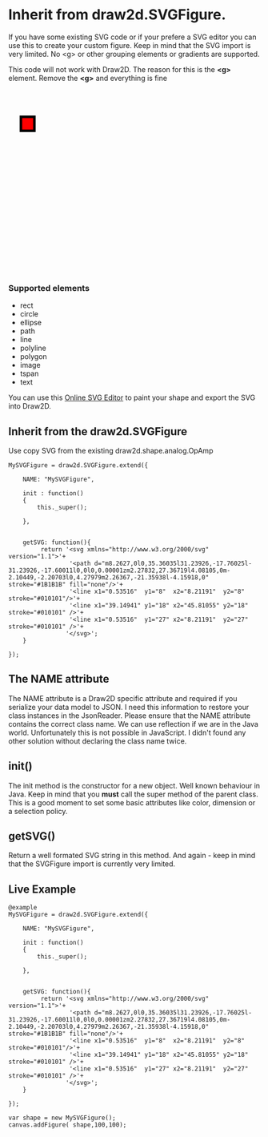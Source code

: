 # Inherit from **draw2d.SVGFigure**.

If you have some existing SVG code or if your prefere a SVG editor you can use this to create your custom figure. Keep in mind that the SVG import
is very limited. No &lt;g&gt; or other grouping elements or gradients are supported.

This code will not work with Draw2D. The reason for this is the **&lt;g&gt;** element. Remove the **&lt;g&gt;** and everything is fine
		<svg width="640" height="480" xmlns="http://www.w3.org/2000/svg">
		 <!-- Created with SVG-edit - http://svg-edit.googlecode.com/ -->
		 <g>
		  <title>Layer 1</title>
		  <rect id="svg_1" height="28" width="27" y="69" x="25" stroke-width="5" stroke="#000000" fill="#FF0000"/>
		 </g>
		</svg>

### Supported elements

 - rect
 - circle
 - ellipse
 - path
 - line
 - polyline
 - polygon
 - image
 - tspan
 - text
 
You can use this <a href="http://code.google.com/p/svg-edit/" target="_blank">Online SVG Editor</a> to paint your shape and export the SVG into Draw2D.


## Inherit from the draw2d.SVGFigure
Use copy SVG from the existing draw2d.shape.analog.OpAmp

    MySVGFigure = draw2d.SVGFigure.extend({
	
	    NAME: "MySVGFigure",
	    
	    init : function()
	    {
	        this._super();
	       
	    },
	
	      
	    getSVG: function(){
	         return '<svg xmlns="http://www.w3.org/2000/svg" version="1.1">'+
	                 '<path d="m8.2627,0l0,35.36035l31.23926,-17.76025l-31.23926,-17.60011l0,0l0,0.00001zm2.27832,27.36719l4.08105,0m-2.10449,-2.20703l0,4.27979m2.26367,-21.35938l-4.15918,0"  stroke="#1B1B1B" fill="none"/>'+
	                 '<line x1="0.53516"  y1="8"  x2="8.21191"  y2="8"  stroke="#010101"/>'+
	                 '<line x1="39.14941" y1="18" x2="45.81055" y2="18" stroke="#010101" />'+
	                 '<line x1="0.53516"  y1="27" x2="8.21191"  y2="27" stroke="#010101" />'+
	                '</svg>';
	    }
	    
    });


## The NAME attribute
The NAME attribute is a Draw2D specific attribute and required if you serialize your data model to JSON. I need this information to restore your
class instances in the JsonReader. Please ensure that the NAME attribute contains the correct class name. We can use reflection if we
are in the Java world. Unfortunately this is not possible in JavaScript. I didn't found any other solution without declaring the class name twice.


## init()
The init method is the constructor for a new object. Well known behaviour in Java. Keep in mind that you **must** call the super method of the parent class.
This is a good moment to set some basic attributes like color, dimension or a selection policy.

## getSVG()
Return a well formated SVG string in this method. And again - keep in mind that the SVGFigure import is currently very limited.


## Live Example

 
    @example
    MySVGFigure = draw2d.SVGFigure.extend({
	
	    NAME: "MySVGFigure",
	    
	    init : function()
	    {
	        this._super();
	       
	    },
	
	      
	    getSVG: function(){
	         return '<svg xmlns="http://www.w3.org/2000/svg" version="1.1">'+
	                 '<path d="m8.2627,0l0,35.36035l31.23926,-17.76025l-31.23926,-17.60011l0,0l0,0.00001zm2.27832,27.36719l4.08105,0m-2.10449,-2.20703l0,4.27979m2.26367,-21.35938l-4.15918,0"  stroke="#1B1B1B" fill="none"/>'+
	                 '<line x1="0.53516"  y1="8"  x2="8.21191"  y2="8"  stroke="#010101"/>'+
	                 '<line x1="39.14941" y1="18" x2="45.81055" y2="18" stroke="#010101" />'+
	                 '<line x1="0.53516"  y1="27" x2="8.21191"  y2="27" stroke="#010101" />'+
	                '</svg>';
	    }
	    
    });
    
	var shape = new MySVGFigure();
	canvas.addFigure( shape,100,100);
